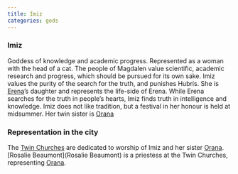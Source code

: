 ```yaml
---
title: Imiz
categories: gods
---
```


### Imiz

Goddess of knowledge and academic progress. Represented as a woman with the head of a cat. The people of Magdalen value scientific, academic research and progress, which should be pursued for its own sake. Imiz values the purity of the search for the truth, and punishes Hubris. She is [Erena](Erena)’s daughter and represents the life-side of Erena. While Erena searches for the truth in people’s hearts, Imiz finds truth in intelligence and knowledge. Imiz does not like tradition, but a festival in her honour is held at midsummer. Her twin sister is [Orana](Orana)


### Representation in the city
The [Twin Churches](TwinChurches) are dedicated to worship of Imiz and her sister [Orana](Orana). [Rosalie Beaumont](Rosalie Beaumont) is a priestess at the Twin Churches, representing [Orana](Orana).

